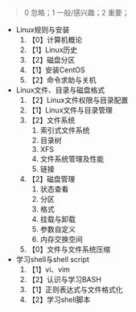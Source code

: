 > 0 忽略；1 一般/感兴趣；2 重要；

- Linux规则与安装
  1. 【0】计算机概论
  2. 【1】Linux历史
  3. 【2】磁盘分区
  4. 【1】安装CentOS
  5. 【2】命令求助与关机
- Linux文件、目录与磁盘格式
  1. 【2】Linux文件权限与目录配置
  2. 【1】Linux文件与目录管理
  3. 【2】文件系统
     1. 索引式文件系统
     2. 目录树
     3. XFS
     4. 文件系统管理及性能
     5. 链接
  4. 【2】磁盘管理
     1. 状态查看
     2. 分区
     3. 格式
     4. 挂载与卸载
     5. 参数自定义
     6. 内存交换空间
  5. 【0】文件与文件系统压缩
- 学习shell与shell script
  1. 【1】vi、vim
  2. 【2】认识与学习BASH
  3. 【1】正则表达式与文件格式化
  4. 【2】学习shell脚本
